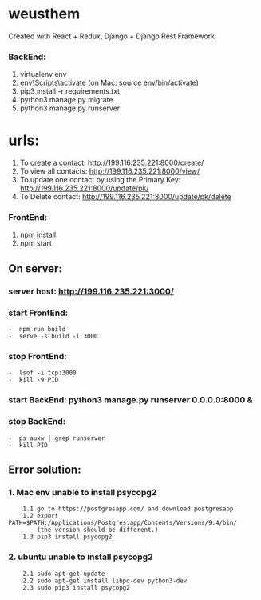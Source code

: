 # weusthem


Created with React + Redux, Django + Django Rest Framework.

### BackEnd:
1. virtualenv env  
2. env\Scripts\activate (on Mac: source env/bin/activate)   
3. pip3 install -r requirements.txt  
4. python3 manage.py migrate
5. python3 manage.py runserver  

# urls:
1. To create a contact: http://199.116.235.221:8000/create/
2. To view all contacts: http://199.116.235.221:8000/view/
3. To update one contact by using the Primary Key: http://199.116.235.221:8000/update/pk/
4. To Delete contact: http://199.116.235.221:8000/update/pk/delete

### FrontEnd:
1. npm install  
2. npm start  

## On server:  
### server host: http://199.116.235.221:3000/
### start FrontEnd:
    -  npm run build  
    -  serve -s build -l 3000  
### stop FrontEnd:   
    -  lsof -i tcp:3000
    -  kill -9 PID
### start BackEnd: python3 manage.py runserver 0.0.0.0:8000 &  
### stop BackEnd:   
    -  ps auxw | grep runserver
    -  kill PID    

## Error solution:  

### 1. Mac env unable to install psycopg2  
        1.1 go to https://postgresapp.com/ and download postgresapp   
        1.2 export PATH=$PATH:/Applications/Postgres.app/Contents/Versions/9.4/bin/   
            (the version should be different.)   
        1.3 pip3 install psycopg2  

### 2. ubuntu unable to install psycopg2
        2.1 sudo apt-get update
        2.2 sudo apt-get install libpq-dev python3-dev
        2.3 sudo pip3 install psycopg2
